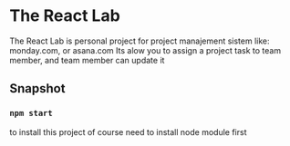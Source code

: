 # The React Lab

The React Lab is personal project for project manajement sistem like: monday.com, or asana.com
Its alow you to assign a project task to team member, and team member can update it

## Snapshot


### `npm start`
to install this project of course need to install node module first
